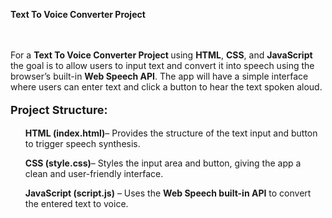 <a href="https://akshat0502.github.io/Text-To-Speech-Converter/" style="text-decoration: none;"><b>Text To Voice Converter Project </b></a>
    <br><br><br>
    <p>For a <b> Text To Voice Converter Project </b> using <b>HTML</b>, <b>CSS</b>, and <b>JavaScript</b> the goal is to allow users to input text and convert it into speech using the browser’s built-in <b>Web Speech API</b>. The app will have a simple interface where users can enter text and click a button to hear the text spoken aloud.</p>
    <p>
        <p style="font-size: large; "><b>Project Structure:</b></p>
        <ul><b>HTML (index.html)</b>– Provides the structure of the text input and button to trigger speech synthesis.</ul>
        <ul><b>CSS (style.css)</b>– Styles the input area and button, giving the app a clean and user-friendly interface.</ul>
        <ul><b>JavaScript (script.js)</b>  – Uses the <strong>Web Speech built-in API</strong> to convert the entered text to voice.</ul>
